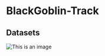 # BlackGoblin-Track

## Datasets


![This is an image](https://myoctocat.com/assets/images/base-octocat.svg)